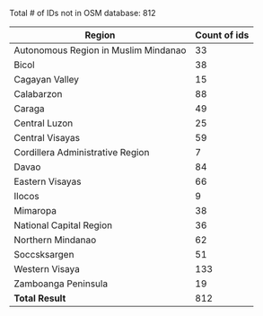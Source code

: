 Total # of IDs not in OSM database: 812

| Region | Count of ids |
|--------|--------------|
| Autonomous Region in Muslim Mindanao | 33 |
| Bicol |	38 |
| Cagayan Valley | 15 |
| Calabarzon | 88 |
| Caraga | 49 |
| Central Luzon | 25 |
| Central Visayas | 59 |
| Cordillera Administrative Region | 7 |
| Davao | 84 |
| Eastern Visayas |	66 |
| Ilocos | 9 |
| Mimaropa | 38 |
| National Capital Region | 36 |
| Northern Mindanao | 62 |
| Soccsksargen | 51 |
| Western Visaya | 133 |
| Zamboanga Peninsula | 19 |
| **Total Result** | 812 |
